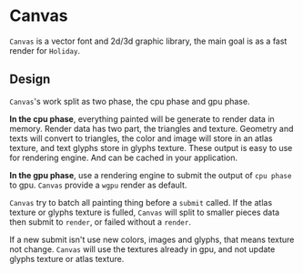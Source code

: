 # Canvas

`Canvas` is a vector font and 2d/3d graphic library, the main goal is as a fast render for `Holiday`.


## Design

`Canvas`'s work split as two phase, the cpu phase and gpu phase.

**In the cpu phase**, everything painted will be generate to render data in memory. Render data has two part, the triangles and texture. Geometry and texts will convert to triangles, the color and image will store in an atlas texture, and text glyphs store in glyphs texture. These output is easy to use for rendering engine. And can be cached in your application.

**In the gpu phase**, use a rendering engine to submit the output of `cpu phase` to gpu. `Canvas` provide a `wgpu` render as default.

`Canvas` try to batch all painting thing before a `submit` called. If the atlas texture or glyphs texture is fulled, `Canvas` will split to smaller pieces data then submit to `render`, or failed without a `render`. 

If a new submit isn't use new colors, images and glyphs, that means texture not change. `Canvas` will use the textures already in gpu, and not update glyphs texture or atlas texture.
